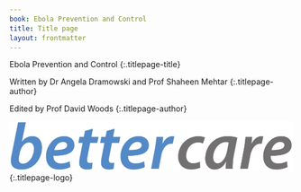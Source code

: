 ```yaml
---
book: Ebola Prevention and Control
title: Title page
layout: frontmatter
---
```


Ebola Prevention and Control
{:.titlepage-title}

Written by Dr Angela Dramowski and Prof Shaheen Mehtar
{:.titlepage-author}

Edited by Prof David Woods
{:.titlepage-author}

![Bettercare logo](images/bettercare-logo.jpg){:.titlepage-logo}
